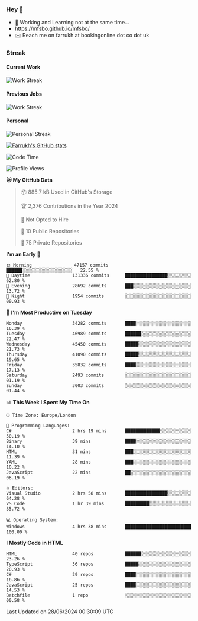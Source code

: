 ### Hey 👋

- 🏃 Working and Learning not at the same time...
- https://mfsbo.github.io/mfsbo/
- ✉️ Reach me on farrukh at bookingonline dot co dot uk

### Streak
#### Current Work
![Work Streak](https://streak-stats.demolab.com/?user=mfsbo)
#### Previous Jobs
![Work Streak](https://streak-stats.demolab.com/?user=farrukhcw)
#### Personal
![Personal Streak](https://streak-stats.demolab.com/?user=farrukhsubhani)

[![Farrukh's GitHub stats](https://github-readme-stats.vercel.app/api?username=mfsbo&hide=stars&count_private=true)](https://github.com/mfsbo/)

<!--START_SECTION:waka-->
![Code Time](http://img.shields.io/badge/Code%20Time-642%20hrs%209%20mins-blue)

![Profile Views](http://img.shields.io/badge/Profile%20Views-0-blue)

**🐱 My GitHub Data** 

> 📦 885.7 kB Used in GitHub's Storage 
 > 
> 🏆 2,376 Contributions in the Year 2024
 > 
> 🚫 Not Opted to Hire
 > 
> 📜 10 Public Repositories 
 > 
> 🔑 75 Private Repositories 
 > 
**I'm an Early 🐤** 

```text
🌞 Morning                47157 commits       ██████░░░░░░░░░░░░░░░░░░░   22.55 % 
🌆 Daytime                131336 commits      ████████████████░░░░░░░░░   62.80 % 
🌃 Evening                28692 commits       ███░░░░░░░░░░░░░░░░░░░░░░   13.72 % 
🌙 Night                  1954 commits        ░░░░░░░░░░░░░░░░░░░░░░░░░   00.93 % 
```
📅 **I'm Most Productive on Tuesday** 

```text
Monday                   34282 commits       ████░░░░░░░░░░░░░░░░░░░░░   16.39 % 
Tuesday                  46989 commits       ██████░░░░░░░░░░░░░░░░░░░   22.47 % 
Wednesday                45450 commits       █████░░░░░░░░░░░░░░░░░░░░   21.73 % 
Thursday                 41090 commits       █████░░░░░░░░░░░░░░░░░░░░   19.65 % 
Friday                   35832 commits       ████░░░░░░░░░░░░░░░░░░░░░   17.13 % 
Saturday                 2493 commits        ░░░░░░░░░░░░░░░░░░░░░░░░░   01.19 % 
Sunday                   3003 commits        ░░░░░░░░░░░░░░░░░░░░░░░░░   01.44 % 
```


📊 **This Week I Spent My Time On** 

```text
🕑︎ Time Zone: Europe/London

💬 Programming Languages: 
C#                       2 hrs 19 mins       █████████████░░░░░░░░░░░░   50.19 % 
Binary                   39 mins             ████░░░░░░░░░░░░░░░░░░░░░   14.10 % 
HTML                     31 mins             ███░░░░░░░░░░░░░░░░░░░░░░   11.39 % 
YAML                     28 mins             ███░░░░░░░░░░░░░░░░░░░░░░   10.22 % 
JavaScript               22 mins             ██░░░░░░░░░░░░░░░░░░░░░░░   08.19 % 

🔥 Editors: 
Visual Studio            2 hrs 58 mins       ████████████████░░░░░░░░░   64.28 % 
VS Code                  1 hr 39 mins        █████████░░░░░░░░░░░░░░░░   35.72 % 

💻 Operating System: 
Windows                  4 hrs 38 mins       █████████████████████████   100.00 % 
```

**I Mostly Code in HTML** 

```text
HTML                     40 repos            ██████░░░░░░░░░░░░░░░░░░░   23.26 % 
TypeScript               36 repos            █████░░░░░░░░░░░░░░░░░░░░   20.93 % 
C#                       29 repos            ████░░░░░░░░░░░░░░░░░░░░░   16.86 % 
JavaScript               25 repos            ████░░░░░░░░░░░░░░░░░░░░░   14.53 % 
Batchfile                1 repo              ░░░░░░░░░░░░░░░░░░░░░░░░░   00.58 % 
```




 Last Updated on 28/06/2024 00:30:09 UTC
<!--END_SECTION:waka-->
<!--
**mfsbo/mfsbo** is a ✨ _special_ ✨ repository because its `README.md` (this file) appears on your GitHub profile.

Here are some ideas to get you started:

- 🔭 I’m currently working on ...
- 🌱 I’m currently learning ...
- 👯 I’m looking to collaborate on ...
- 🤔 I’m looking for help with ...
- 💬 Ask me about ...
- 📫 How to reach me: ...
- 😄 Pronouns: ...
- ⚡ Fun fact: ...
-->

